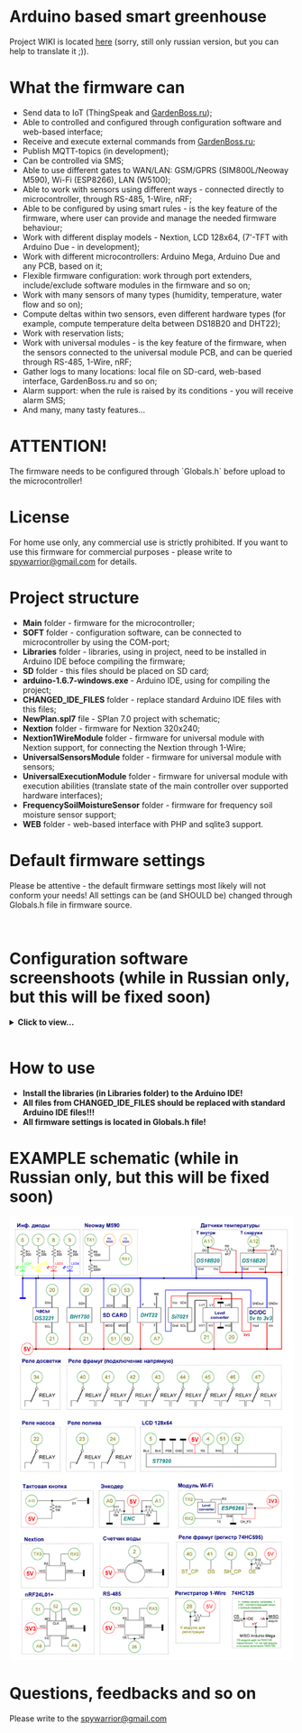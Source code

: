 <h1>Arduino based smart greenhouse</h1>
<p>
Project WIKI is located <a href="https://github.com/Porokhnya/GreenhouseProject/wiki">here</a> (sorry, still only russian version, but you can help to translate it ;)).

<h1>What the firmware can</h1>
<p>
 <ul>
  <li>Send data to IoT (ThingSpeak and <a href="http://gardenboss.ru" target="_blank">GardenBoss.ru</a>);</li>
  <li>Able to controlled and configured through configuration software and web-based interface;</li>
  <li>Receive and execute external commands from <a href="http://gardenboss.ru" target="_blank">GardenBoss.ru</a>;</li>
  <li>Publish MQTT-topics (in development);</li>
  <li>Can be controlled via SMS;</li>
  <li>Able to use different gates to WAN/LAN: GSM/GPRS (SIM800L/Neoway M590), Wi-Fi (ESP8266), LAN (W5100);</li>
  <li>Able to work with sensors using different ways - connected directly to microcontroller, through RS-485, 1-Wire, nRF;</li>
  <li>Able to be configured by using smart rules - is the key feature of the firmware, where user can provide and manage the needed firmware behaviour;</li>
  <li>Work with different display models - Nextion, LCD 128x64, (7'-TFT with Arduino Due - in development);</li>
  <li>Work with different microcontrollers: Arduino Mega, Arduino Due and any PCB, based on it;</li>
  <li>Flexible firmware configuration: work through port extenders, include/exclude software modules in the firmware and so on;</li>
  <li>Work with many sensors of many types (humidity, temperature, water flow and so on);</li>
  <li>Compute deltas within two sensors, even different hardware types (for example, compute temperature delta between DS18B20 and DHT22);</li>
  <li>Work with reservation lists;</li>
  <li>Work with universal modules - is the key feature of the firmware, when the sensors connected to the universal module PCB, and can be queried through RS-485, 1-Wire, nRF;</li>
  <li>Gather logs to many locations: local file on SD-card, web-based interface, GardenBoss.ru and so on;</li>
<li>Alarm support: when the rule is raised by its conditions - you will receive alarm SMS;</li>
  <li>And many, many tasty features...</li>
 </ul>
 
<h1>ATTENTION!</h1>
The firmware needs to be configured through `Globals.h` before upload to the microcontroller! 
<p>
<h1>License</h1>

For home use only, any commercial use is strictly prohibited. If you want to use this firmware for commercial purposes - please write to <a href="mailto:spywarrior@gmail.com">spywarrior@gmail.com</a> for details.

<h1>Project structure</h1>
<ul>
<li><b>Main</b> folder - firmware for the microcontroller;</li>
<li><b>SOFT</b> folder - configuration software, can be connected to microcontroller by using the COM-port;</li>
<li><b>Libraries</b> folder - libraries, using in project, need to be installed in Arduino IDE befoce compiling the firmware;</li>
<li><b>SD</b> folder - this files should be placed on SD card;</li>
<li><b>arduino-1.6.7-windows.exe</b> - Arduino IDE, using for compiling the project;</li>
<li><b>CHANGED_IDE_FILES</b> folder - replace standard Arduino IDE files with this files;</li>
<li><b>NewPlan.spl7</b> file - SPlan 7.0 project with schematic;</li>
<li><b>Nextion</b> folder - firmware for Nextion 320x240;</li>
<li><b>Nextion1WireModule</b> folder - firmware for universal module with Nextion support, for connecting the Nextion through 1-Wire;</li>
<li><b>UniversalSensorsModule</b> folder - firmware for universal module with sensors;</li>
<li><b>UniversalExecutionModule</b> folder - firmware for universal module with execution abilities (translate state of the main controller over supported hardware interfaces);</li>
<li><b>FrequencySoilMoistureSensor</b> folder - firmware for frequency soil moisture sensor support;</li>
<li><b>WEB</b> folder - web-based interface with PHP and sqlite3 support.</li>
</ul>

<h1>Default firmware settings</h1>

Please be attentive - the default firmware settings most likely will not conform your needs! All settings can be (and SHOULD be) changed through Globals.h file in firmware source.

<br/>
<h1>Configuration software screenshoots (while in Russian only, but this will be fixed soon)</h1>

<details> 
<summary><b>Click to view...</b><br/><br/></summary>
  
<img src="screen1.png" hspace='10'/>
<img src="screen2.png" hspace='10'/>
<img src="screen3.png" hspace='10'/>
<img src="screen4.png" hspace='10'/>
<img src="screen5.png" hspace='10'/>
<img src="screen6.png" hspace='10'/>
<img src="screen7.png" hspace='10'/>
<img src="screen8.png" hspace='10'/>
<img src="screen9.png" hspace='10'/>
<img src="screen10.png" hspace='10'/>
<img src="screen11.png" hspace='10'/>
<img src="screen12.png" hspace='10'/>
<img src="screen13.png" hspace='10'/>
<img src="screen14.png" hspace='10'/>
<img src="screen15.png" hspace='10'/>
<img src="screen16.png" hspace='10'/>

</details>

<p>
<h1>How to use</h1>
<ul>
<li><b>Install the libraries (in Libraries folder) to the Arduino IDE!</b></li>
<li><b>All files from CHANGED_IDE_FILES should be replaced with standard Arduino IDE files!!!</b></li>
<li><b>All firmware settings is located in Globals.h file!</b></li>
</ul>
<p>


<h1>EXAMPLE schematic (while in Russian only, but this will be fixed soon)</h1>
<img src="plan.png"/>

<h1>Questions, feedbacks and so on</h1>

Please write to the <a href="mailto:spywarrior@gmail.com">spywarrior@gmail.com</a>
